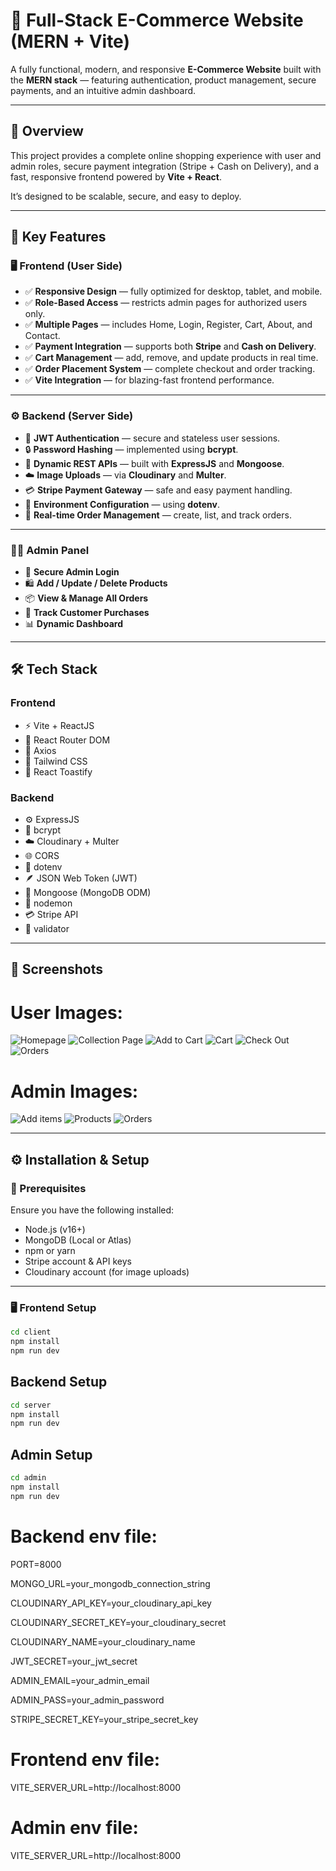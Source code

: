 # 🛒 Full-Stack E-Commerce Website (MERN + Vite)

A fully functional, modern, and responsive **E-Commerce Website** built with the **MERN stack** — featuring authentication, product management, secure payments, and an intuitive admin dashboard.

---

## 🚀 Overview

This project provides a complete online shopping experience with user and admin roles, secure payment integration (Stripe + Cash on Delivery), and a fast, responsive frontend powered by **Vite + React**.

It’s designed to be scalable, secure, and easy to deploy.

---

## 🧩 Key Features

### 🖥️ Frontend (User Side)
- ✅ **Responsive Design** — fully optimized for desktop, tablet, and mobile.
- ✅ **Role-Based Access** — restricts admin pages for authorized users only.
- ✅ **Multiple Pages** — includes Home, Login, Register, Cart, About, and Contact.
- ✅ **Payment Integration** — supports both **Stripe** and **Cash on Delivery**.
- ✅ **Cart Management** — add, remove, and update products in real time.
- ✅ **Order Placement System** — complete checkout and order tracking.
- ✅ **Vite Integration** — for blazing-fast frontend performance.

---

### ⚙️ Backend (Server Side)
- 🔐 **JWT Authentication** — secure and stateless user sessions.
- 🔒 **Password Hashing** — implemented using **bcrypt**.
- 🧠 **Dynamic REST APIs** — built with **ExpressJS** and **Mongoose**.
- ☁️ **Image Uploads** — via **Cloudinary** and **Multer**.
- 💳 **Stripe Payment Gateway** — safe and easy payment handling.
- 🌿 **Environment Configuration** — using **dotenv**.
- 🔁 **Real-time Order Management** — create, list, and track orders.

---

### 🧑‍💼 Admin Panel
- 🔑 **Secure Admin Login**
- 🛍️ **Add / Update / Delete Products**
- 📦 **View & Manage All Orders**
- 💬 **Track Customer Purchases**
- 📊 **Dynamic Dashboard**

---

## 🛠️ Tech Stack

### **Frontend**
- ⚡ Vite + ReactJS  
- 🧭 React Router DOM  
- 📡 Axios  
- 🎨 Tailwind CSS  
- 🔔 React Toastify  

### **Backend**
- ⚙️ ExpressJS  
- 🧂 bcrypt  
- ☁️ Cloudinary + Multer  
- 🌐 CORS  
- 🔑 dotenv  
- 🪶 JSON Web Token (JWT)  
- 🍃 Mongoose (MongoDB ODM)  
- 🚀 nodemon  
- 💳 Stripe API  
- 🧰 validator  

---

## 📸 Screenshots
# User Images:
![Homepage](client/src/assets/ss/HomePage.png)
![Collection Page](client/src/assets/ss/CollectionPage.png)
![Add to Cart](client/src/assets/ss/AddToCart.png)
![Cart](client/src/assets/ss/CartPage.png)
![Check Out](client/src/assets/ss/CheckOutPage.png)
![Orders](client/src/assets/ss/OrderPage.png)

# Admin Images:
![Add items](admin/src/assets/ss/addItem.png)
![Products](admin/src/assets/ss/ListItem.png)
![Orders](admin/src/assets/ss/Orders.png)


---

## ⚙️ Installation & Setup

### 🔧 Prerequisites
Ensure you have the following installed:
- Node.js (v16+)
- MongoDB (Local or Atlas)
- npm or yarn
- Stripe account & API keys
- Cloudinary account (for image uploads)

---

### 🖥️ Frontend Setup

```bash
cd client
npm install
npm run dev
```
## Backend Setup
```bash
cd server
npm install
npm run dev
```
## Admin Setup
```bash
cd admin
npm install
npm run dev
```
# Backend env file:
PORT=8000

MONGO_URL=your_mongodb_connection_string

CLOUDINARY_API_KEY=your_cloudinary_api_key

CLOUDINARY_SECRET_KEY=your_cloudinary_secret

CLOUDINARY_NAME=your_cloudinary_name

JWT_SECRET=your_jwt_secret

ADMIN_EMAIL=your_admin_email

ADMIN_PASS=your_admin_password

STRIPE_SECRET_KEY=your_stripe_secret_key

# Frontend env file:
VITE_SERVER_URL=http://localhost:8000

# Admin env file:
VITE_SERVER_URL=http://localhost:8000
